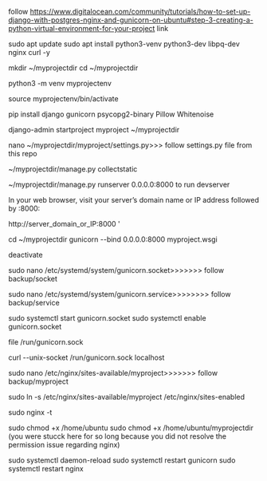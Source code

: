 follow https://www.digitalocean.com/community/tutorials/how-to-set-up-django-with-postgres-nginx-and-gunicorn-on-ubuntu#step-3-creating-a-python-virtual-environment-for-your-project link 


sudo apt update
sudo apt install python3-venv python3-dev libpq-dev nginx curl -y

mkdir ~/myprojectdir
cd ~/myprojectdir

python3 -m venv myprojectenv

source myprojectenv/bin/activate


pip install django gunicorn psycopg2-binary Pillow Whitenoise

django-admin startproject myproject ~/myprojectdir

nano ~/myprojectdir/myproject/settings.py>>>  follow settings.py file from this repo 


~/myprojectdir/manage.py collectstatic


~/myprojectdir/manage.py runserver 0.0.0.0:8000  to run devserver 

In your web browser, visit your server’s domain name or IP address followed by :8000:

http://server_domain_or_IP:8000
'

cd ~/myprojectdir
gunicorn --bind 0.0.0.0:8000 myproject.wsgi


deactivate


sudo nano /etc/systemd/system/gunicorn.socket>>>>>>> follow backup/socket


sudo nano /etc/systemd/system/gunicorn.service>>>>>>>> follow backup/service   



sudo systemctl start gunicorn.socket
sudo systemctl enable gunicorn.socket


file /run/gunicorn.sock


curl --unix-socket /run/gunicorn.sock localhost





sudo nano /etc/nginx/sites-available/myproject>>>>>>> follow backup/myproject


sudo ln -s /etc/nginx/sites-available/myproject /etc/nginx/sites-enabled

sudo nginx -t



sudo chmod +x /home/ubuntu
sudo chmod +x /home/ubuntu/myprojectdir
(you were stucck here for so long because you did not resolve the permission issue regarding nginx)

sudo systemctl daemon-reload
sudo systemctl restart gunicorn
sudo systemctl restart nginx


